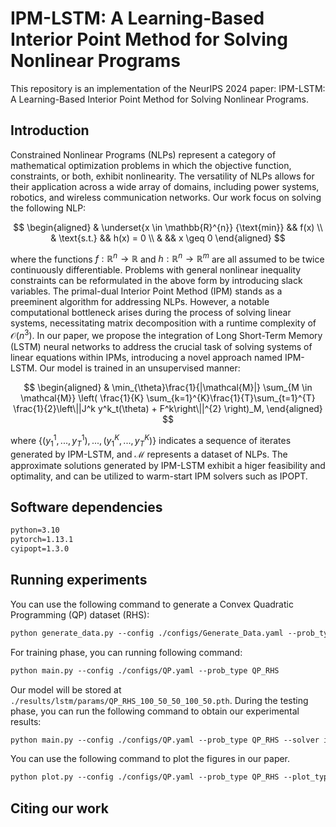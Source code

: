 # IPM-LSTM: A Learning-Based Interior Point Method for Solving Nonlinear Programs
This repository is an implementation of the NeurIPS 2024 paper: IPM-LSTM: A Learning-Based Interior Point Method for Solving Nonlinear Programs.
## Introduction
Constrained Nonlinear Programs (NLPs) represent a category of mathematical optimization problems in which the objective function, constraints, or both, exhibit nonlinearity. The versatility of NLPs allows for their application across a wide array of domains, including power systems, robotics, and wireless communication networks. Our work focus on solving the following NLP:

$$
\begin{aligned}
        & \underset{x \in \mathbb{R}^{n}} {\text{min}} &&  f(x)      \\
        &  \text{s.t.} &&  h(x) = 0    \\
        & &&  x \geq 0 
\end{aligned}
$$

where the functions $f:\mathbb{R}^n\rightarrow \mathbb{R}$ and $h:\mathbb{R}^n\rightarrow \mathbb{R}^m$ are all assumed to be twice continuously differentiable. Problems with general nonlinear inequality constraints can be reformulated in the above form by introducing slack variables. The primal-dual Interior Point Method (IPM) stands as a preeminent algorithm for addressing NLPs. However, a notable computational bottleneck arises during the process of solving linear systems, necessitating matrix decomposition with a runtime complexity of $\mathcal{O}(n^3)$. In our paper, we propose the integration of Long Short-Term Memory (LSTM) neural networks to address the crucial task of solving systems of linear equations within IPMs, introducing a novel approach named IPM-LSTM. Our model is trained in an unsupervised manner:

$$
\begin{aligned}
        & \min_{\theta}\frac{1}{|\mathcal{M}|} \sum_{M \in \mathcal{M}} \left( \frac{1}{K}  \sum_{k=1}^{K}\frac{1}{T}\sum_{t=1}^{T} \frac{1}{2}\left\||J^k y^k_t(\theta) + F^k\right\||^{2} \right)_M,
\end{aligned}
$$

where $\{(y^1_1,..., y^1_T), ..., (y^K_1,..., y^K_T)\}$ indicates a sequence of iterates generated by IPM-LSTM, and $\mathcal{M}$ represents a dataset of NLPs. The approximate solutions generated by IPM-LSTM exhibit a higer feasibility and optimality, and can be utilized to warm-start IPM solvers such as IPOPT.

## Software dependencies

```markdown
python=3.10
pytorch=1.13.1 
cyipopt=1.3.0
```
## Running experiments

You can use the following command to generate a Convex Quadratic Programming (QP) dataset (RHS):
```markdown
python generate_data.py --config ./configs/Generate_Data.yaml --prob_type Convex_QP_RHS
```
For training phase, you can running following command:
```markdown
python main.py --config ./configs/QP.yaml --prob_type QP_RHS
```
Our model will be stored at `./results/lstm/params/QP_RHS_100_50_50_100_50.pth`. During the testing phase, you can run the following command to obtain our experimental results:
```markdown
python main.py --config ./configs/QP.yaml --prob_type QP_RHS --solver ipopt --save_sol
```
You can use the following command to plot the figures in our paper.
```markdown
python plot.py --config ./configs/QP.yaml --prob_type QP_RHS --plot_type Objective_values
```
## Citing our work
